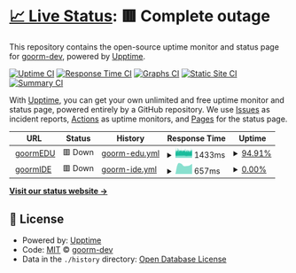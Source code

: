 # [📈 Live Status](https://goorm-dev.github.io/goorm-status): <!--live status--> **🟥 Complete outage**

This repository contains the open-source uptime monitor and status page for [goorm-dev](https://goorm-dev.github.io/goorm-status), powered by [Upptime](https://github.com/upptime/upptime).

[![Uptime CI](https://github.com/koj-co/upptime/workflows/Uptime%20CI/badge.svg)](https://github.com/koj-co/upptime/actions?query=workflow%3A%22Uptime+CI%22)
[![Response Time CI](https://github.com/koj-co/upptime/workflows/Response%20Time%20CI/badge.svg)](https://github.com/koj-co/upptime/actions?query=workflow%3A%22Response+Time+CI%22)
[![Graphs CI](https://github.com/koj-co/upptime/workflows/Graphs%20CI/badge.svg)](https://github.com/koj-co/upptime/actions?query=workflow%3A%22Graphs+CI%22)
[![Static Site CI](https://github.com/koj-co/upptime/workflows/Static%20Site%20CI/badge.svg)](https://github.com/koj-co/upptime/actions?query=workflow%3A%22Static+Site+CI%22)
[![Summary CI](https://github.com/koj-co/upptime/workflows/Summary%20CI/badge.svg)](https://github.com/koj-co/upptime/actions?query=workflow%3A%22Summary+CI%22)

With [Upptime](https://upptime.js.org), you can get your own unlimited and free uptime monitor and status page, powered entirely by a GitHub repository. We use [Issues](https://github.com/goorm-dev/goorm-status/issues) as incident reports, [Actions](https://github.com/goorm-dev/goorm-status/actions) as uptime monitors, and [Pages](https://goorm-dev.github.io/goorm-status) for the status page.

<!--start: status pages-->
<!-- This summary is generated by Upptime (https://github.com/upptime/upptime) -->
<!-- Do not edit this manually, your changes will be overwritten -->
<!-- prettier-ignore -->
| URL | Status | History | Response Time | Uptime |
| --- | ------ | ------- | ------------- | ------ |
| <img alt="" src="https://icons.duckduckgo.com/ip3/edu.goorm.io.ico" height="13"> [goormEDU](https://edu.goorm.io) | 🟥 Down | [goorm-edu.yml](https://github.com/goorm-dev/goorm-status/commits/HEAD/history/goorm-edu.yml) | <details><summary><img alt="Response time graph" src="./graphs/goorm-edu/response-time-week.png" height="20"> 1433ms</summary><br><a href="https://goorm-dev.github.io/goorm-status/history/goorm-edu"><img alt="Response time 1540" src="https://img.shields.io/endpoint?url=https%3A%2F%2Fraw.githubusercontent.com%2Fgoorm-dev%2Fgoorm-status%2FHEAD%2Fapi%2Fgoorm-edu%2Fresponse-time.json"></a><br><a href="https://goorm-dev.github.io/goorm-status/history/goorm-edu"><img alt="24-hour response time 1472" src="https://img.shields.io/endpoint?url=https%3A%2F%2Fraw.githubusercontent.com%2Fgoorm-dev%2Fgoorm-status%2FHEAD%2Fapi%2Fgoorm-edu%2Fresponse-time-day.json"></a><br><a href="https://goorm-dev.github.io/goorm-status/history/goorm-edu"><img alt="7-day response time 1433" src="https://img.shields.io/endpoint?url=https%3A%2F%2Fraw.githubusercontent.com%2Fgoorm-dev%2Fgoorm-status%2FHEAD%2Fapi%2Fgoorm-edu%2Fresponse-time-week.json"></a><br><a href="https://goorm-dev.github.io/goorm-status/history/goorm-edu"><img alt="30-day response time 1443" src="https://img.shields.io/endpoint?url=https%3A%2F%2Fraw.githubusercontent.com%2Fgoorm-dev%2Fgoorm-status%2FHEAD%2Fapi%2Fgoorm-edu%2Fresponse-time-month.json"></a><br><a href="https://goorm-dev.github.io/goorm-status/history/goorm-edu"><img alt="1-year response time 1519" src="https://img.shields.io/endpoint?url=https%3A%2F%2Fraw.githubusercontent.com%2Fgoorm-dev%2Fgoorm-status%2FHEAD%2Fapi%2Fgoorm-edu%2Fresponse-time-year.json"></a></details> | <details><summary><a href="https://goorm-dev.github.io/goorm-status/history/goorm-edu">94.91%</a></summary><a href="https://goorm-dev.github.io/goorm-status/history/goorm-edu"><img alt="All-time uptime 99.87%" src="https://img.shields.io/endpoint?url=https%3A%2F%2Fraw.githubusercontent.com%2Fgoorm-dev%2Fgoorm-status%2FHEAD%2Fapi%2Fgoorm-edu%2Fuptime.json"></a><br><a href="https://goorm-dev.github.io/goorm-status/history/goorm-edu"><img alt="24-hour uptime 92.28%" src="https://img.shields.io/endpoint?url=https%3A%2F%2Fraw.githubusercontent.com%2Fgoorm-dev%2Fgoorm-status%2FHEAD%2Fapi%2Fgoorm-edu%2Fuptime-day.json"></a><br><a href="https://goorm-dev.github.io/goorm-status/history/goorm-edu"><img alt="7-day uptime 94.91%" src="https://img.shields.io/endpoint?url=https%3A%2F%2Fraw.githubusercontent.com%2Fgoorm-dev%2Fgoorm-status%2FHEAD%2Fapi%2Fgoorm-edu%2Fuptime-week.json"></a><br><a href="https://goorm-dev.github.io/goorm-status/history/goorm-edu"><img alt="30-day uptime 95.02%" src="https://img.shields.io/endpoint?url=https%3A%2F%2Fraw.githubusercontent.com%2Fgoorm-dev%2Fgoorm-status%2FHEAD%2Fapi%2Fgoorm-edu%2Fuptime-month.json"></a><br><a href="https://goorm-dev.github.io/goorm-status/history/goorm-edu"><img alt="1-year uptime 99.58%" src="https://img.shields.io/endpoint?url=https%3A%2F%2Fraw.githubusercontent.com%2Fgoorm-dev%2Fgoorm-status%2FHEAD%2Fapi%2Fgoorm-edu%2Fuptime-year.json"></a></details>
| <img alt="" src="https://icons.duckduckgo.com/ip3/ide.goorm.io.ico" height="13"> [goormIDE](https://ide.goorm.io) | 🟥 Down | [goorm-ide.yml](https://github.com/goorm-dev/goorm-status/commits/HEAD/history/goorm-ide.yml) | <details><summary><img alt="Response time graph" src="./graphs/goorm-ide/response-time-week.png" height="20"> 657ms</summary><br><a href="https://goorm-dev.github.io/goorm-status/history/goorm-ide"><img alt="Response time 711" src="https://img.shields.io/endpoint?url=https%3A%2F%2Fraw.githubusercontent.com%2Fgoorm-dev%2Fgoorm-status%2FHEAD%2Fapi%2Fgoorm-ide%2Fresponse-time.json"></a><br><a href="https://goorm-dev.github.io/goorm-status/history/goorm-ide"><img alt="24-hour response time 718" src="https://img.shields.io/endpoint?url=https%3A%2F%2Fraw.githubusercontent.com%2Fgoorm-dev%2Fgoorm-status%2FHEAD%2Fapi%2Fgoorm-ide%2Fresponse-time-day.json"></a><br><a href="https://goorm-dev.github.io/goorm-status/history/goorm-ide"><img alt="7-day response time 657" src="https://img.shields.io/endpoint?url=https%3A%2F%2Fraw.githubusercontent.com%2Fgoorm-dev%2Fgoorm-status%2FHEAD%2Fapi%2Fgoorm-ide%2Fresponse-time-week.json"></a><br><a href="https://goorm-dev.github.io/goorm-status/history/goorm-ide"><img alt="30-day response time 667" src="https://img.shields.io/endpoint?url=https%3A%2F%2Fraw.githubusercontent.com%2Fgoorm-dev%2Fgoorm-status%2FHEAD%2Fapi%2Fgoorm-ide%2Fresponse-time-month.json"></a><br><a href="https://goorm-dev.github.io/goorm-status/history/goorm-ide"><img alt="1-year response time 689" src="https://img.shields.io/endpoint?url=https%3A%2F%2Fraw.githubusercontent.com%2Fgoorm-dev%2Fgoorm-status%2FHEAD%2Fapi%2Fgoorm-ide%2Fresponse-time-year.json"></a></details> | <details><summary><a href="https://goorm-dev.github.io/goorm-status/history/goorm-ide">0.00%</a></summary><a href="https://goorm-dev.github.io/goorm-status/history/goorm-ide"><img alt="All-time uptime 54.39%" src="https://img.shields.io/endpoint?url=https%3A%2F%2Fraw.githubusercontent.com%2Fgoorm-dev%2Fgoorm-status%2FHEAD%2Fapi%2Fgoorm-ide%2Fuptime.json"></a><br><a href="https://goorm-dev.github.io/goorm-status/history/goorm-ide"><img alt="24-hour uptime 0.00%" src="https://img.shields.io/endpoint?url=https%3A%2F%2Fraw.githubusercontent.com%2Fgoorm-dev%2Fgoorm-status%2FHEAD%2Fapi%2Fgoorm-ide%2Fuptime-day.json"></a><br><a href="https://goorm-dev.github.io/goorm-status/history/goorm-ide"><img alt="7-day uptime 0.00%" src="https://img.shields.io/endpoint?url=https%3A%2F%2Fraw.githubusercontent.com%2Fgoorm-dev%2Fgoorm-status%2FHEAD%2Fapi%2Fgoorm-ide%2Fuptime-week.json"></a><br><a href="https://goorm-dev.github.io/goorm-status/history/goorm-ide"><img alt="30-day uptime 0.00%" src="https://img.shields.io/endpoint?url=https%3A%2F%2Fraw.githubusercontent.com%2Fgoorm-dev%2Fgoorm-status%2FHEAD%2Fapi%2Fgoorm-ide%2Fuptime-month.json"></a><br><a href="https://goorm-dev.github.io/goorm-status/history/goorm-ide"><img alt="1-year uptime 1.48%" src="https://img.shields.io/endpoint?url=https%3A%2F%2Fraw.githubusercontent.com%2Fgoorm-dev%2Fgoorm-status%2FHEAD%2Fapi%2Fgoorm-ide%2Fuptime-year.json"></a></details>

<!--end: status pages-->

[**Visit our status website →**](https://goorm-dev.github.io/goorm-status)

## 📄 License

- Powered by: [Upptime](https://github.com/upptime/upptime)
- Code: [MIT](./LICENSE) © [goorm-dev](https://goorm-dev.github.io/goorm-status)
- Data in the `./history` directory: [Open Database License](https://opendatacommons.org/licenses/odbl/1-0/)
